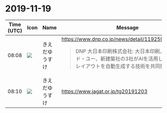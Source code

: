 # 2019-11-19

|Time (UTC)|Icon|Name|Message|
|---|---|---|---|
|08:08|![](https://avatars.slack-edge.com/2019-03-11/571585797168_09840ca518e784c46d3a_72.png)|きえだゆうすけ|<https://www.dnp.co.jp/news/detail/1192593_1587.html><br><blockquote>DNP 大日本印刷株式会社: 大日本印刷、エー・アンド・ユー、新建築社の3社がAIを活用して雑誌の誌面レイアウトを自動生成する技術を共同開発 | ニュース | DNP 大日本印刷</blockquote>|
|08:10|![](https://avatars.slack-edge.com/2019-03-11/571585797168_09840ca518e784c46d3a_72.png)|きえだゆうすけ|<https://www.jagat.or.jp/tg20191203>|
